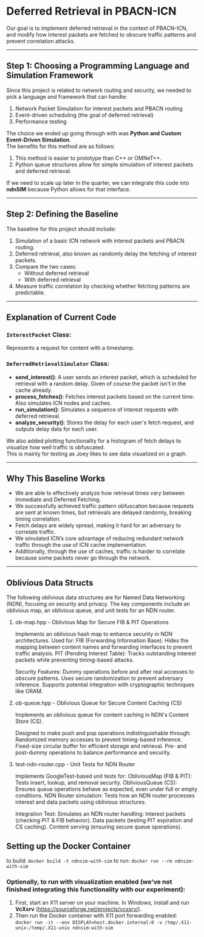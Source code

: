 # Deferred Retrieval in PBACN-ICN

Our goal is to implement deferred retrieval in the context of PBACN-ICN, and modify how interest packets are fetched to obscure traffic patterns and prevent correlation attacks.

---

## Step 1: Choosing a Programming Language and Simulation Framework

Since this project is related to network routing and security, we needed to pick a language and framework that can handle:
1. Network Packet Simulation for interest packets and PBACN routing
2. Event-driven scheduling (the goal of deferred retrieval)
3. Performance testing

The choice we ended up going through with was **Python and Custom Event-Driven Simulation**.  
The benefits for this method are as follows:
1. This method is easier to prototype than C++ or OMNeT++.
2. Python queue structures allow for simple simulation of interest packets and deferred retrieval.

If we need to scale up later in the quarter, we can integrate this code into **ndnSIM** because Python allows for that interface.

---

## Step 2: Defining the Baseline

The baseline for this project should include:
1. Simulation of a basic ICN network with interest packets and PBACN routing.
2. Deferred retrieval, also known as randomly delay the fetching of interest packets.
3. Compare the two cases:
   - Without deferred retrieval
   - With deferred retrieval
4. Measure traffic correlation by checking whether fetching patterns are predictable.

---

## Explanation of Current Code

### `InterestPacket` Class:
Represents a request for content with a timestamp.

### `DeferredRetrievalSimulator` Class:
- **send_interest()**: A user sends an interest packet, which is scheduled for retrieval with a random delay. Given of course the packet isn't in the cache already.
- **process_fetches()**: Fetches interest packets based on the current time. Also simulates ICN nodes and caches.
- **run_simulation()**: Simulates a sequence of interest requests with deferred retrieval.
- **analyze_security()**: Stores the delay for each user's fetch request, and outputs delay data for each user.

We also added plotting functionality for a histogram of fetch delays to visualize how well traffic is obfuscated.  
This is mainly for testing as Joey likes to see data visualized on a graph.

---

## Why This Baseline Works

- We are able to effectively analyze how retrieval times vary between Immediate and Deferred Fetching.
- We successfully achieved traffic pattern obfuscation because requests are sent at known times, but retrievals are delayed randomly, breaking timing correlation.
- Fetch delays are widely spread, making it hard for an adversary to correlate traffic.
- We simulated ICN’s core advantage of reducing redundant network traffic through the use of ICN cache implementation.
- Additionally, through the use of caches, traffic is harder to correlate because some packets never go through the network.

---

## Oblivious Data Structs
The following oblivious data structures are for Named Data Networking (NDN), focusing on security and privacy. The key components include an oblivious map, an oblivious queue, and unit tests for an NDN router.

1. ob-map.hpp - Oblivious Map for Secure FIB & PIT Operations

    Implements an oblivious hash map to enhance security in NDN architectures.
    Used for:
        FIB (Forwarding Information Base): Hides the mapping between content names and forwarding interfaces to prevent traffic analysis.
        PIT (Pending Interest Table): Tracks outstanding interest packets while preventing timing-based attacks.
        
    Security Features:
        Dummy operations before and after real accesses to obscure patterns.
        Uses secure randomization to prevent adversary inference.
        Supports potential integration with cryptographic techniques like ORAM.

2. ob-queue.hpp - Oblivious Queue for Secure Content Caching (CS)

    Implements an oblivious queue for content caching in NDN's Content Store (CS).

    Designed to make push and pop operations indistinguishable through:
        Randomized memory accesses to prevent timing-based inference.
        Fixed-size circular buffer for efficient storage and retrieval.
        Pre- and post-dummy operations to balance performance and security.

3. test-ndn-router.cpp - Unit Tests for NDN Router

    Implements GoogleTest-based unit tests for:
        ObliviousMap (FIB & PIT): Tests insert, lookup, and removal security.
        ObliviousQueue (CS): Ensures queue operations behave as expected, even under full or empty conditions.
        NDN Router simulation: Tests how an NDN router processes interest and data packets using oblivious structures.

    Integration Test: Simulates an NDN router handling:
        Interest packets (checking PIT & FIB behavior).
        Data packets (testing PIT expiration and CS caching).
        Content serving (ensuring secure queue operations).

## Setting up the Docker Container

to build:   `docker build -t ndnsim-with-sim`
to run:     `docker run --rm ndnsim-with-sim`

### Optionally, to run with visualization enabled (we've not finished integrating this functionality with our experiment):

1. First, start an X11 server on your machine. In Windows, install and run **VcXsrv** (https://sourceforge.net/projects/vcxsrv/).
2. Then run the Docker container with X11 port forwarding enabled:  
`docker run -it --env DISPLAY=host.docker.internal:0 -v /tmp/.X11-unix:/temp/.X11-unix ndnsim-with-sim`